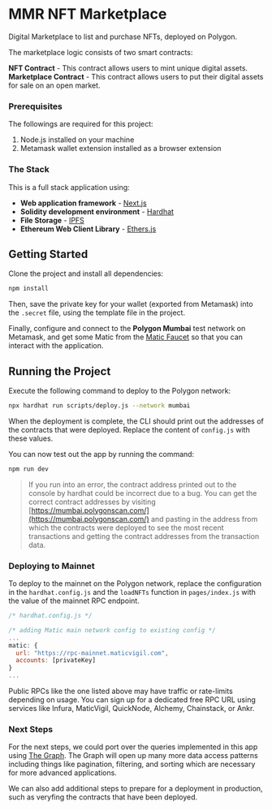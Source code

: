 # MMR NFT Marketplace

Digital Marketplace to list and purchase NFTs, deployed on Polygon.

The marketplace logic consists of two smart contracts:

**NFT Contract** - This contract allows users to mint unique digital assets.
**Marketplace Contract** - This contract allows users to put their digital assets for sale on an open market.

### Prerequisites

The followings are required for this project:

1. Node.js installed on your machine
2. Metamask wallet extension installed as a browser extension

### The Stack

This is a full stack application using:

- **Web application framework** - [Next.js](https://nextjs.org/)
- **Solidity development environment** - [Hardhat](https://hardhat.org/)
- **File Storage** - [IPFS](https://ipfs.io/)
- **Ethereum Web Client Library** - [Ethers.js](https://docs.ethers.io/v5/)

## Getting Started

Clone the project and install all dependencies:

```sh
npm install
```

Then, save the private key for your wallet (exported from Metamask) into the `.secret` file, using the template file in the project.

Finally, configure and connect to the **Polygon Mumbai** test network on Metamask, and get some Matic from the [Matic Faucet](https://faucet.matic.network/) so that you can interact with the application.

## Running the Project

Execute the following command to deploy to the Polygon network:

```sh
npx hardhat run scripts/deploy.js --network mumbai
```

When the deployment is complete, the CLI should print out the addresses of the contracts that were deployed. Replace the content of `config.js` with these values.

You can now test out the app by running the command:

```sh
npm run dev
```

> If you run into an error, the contract address printed out to the console by hardhat could be incorrect due to a bug. You can get the correct contract addresses by visiting [https://mumbai.polygonscan.com/](https://mumbai.polygonscan.com/) and pasting in the address from which the contracts were deployed to see the most recent transactions and getting the contract addresses from the transaction data.

### Deploying to Mainnet

To deploy to the mainnet on the Polygon network, replace the configuration in the `hardhat.config.js` and the `loadNFTs` function in `pages/index.js` with the value of the mainnet RPC endpoint.

```javascript
/* hardhat.config.js */

/* adding Matic main network config to existing config */
...
matic: {
  url: "https://rpc-mainnet.maticvigil.com",
  accounts: [privateKey]
}
...
```

Public RPCs like the one listed above may have traffic or rate-limits depending on usage. You can sign up for a dedicated free RPC URL using services like Infura, MaticVigil, QuickNode, Alchemy, Chainstack, or Ankr.

### Next Steps

For the next steps, we could port over the queries implemented in this app using [The Graph](https://thegraph.com/). The Graph will open up many more data access patterns including things like pagination, filtering, and sorting which are necessary for more advanced applications.

We can also add additional steps to prepare for a deployment in production, such as veryfing the contracts that have been deployed.
